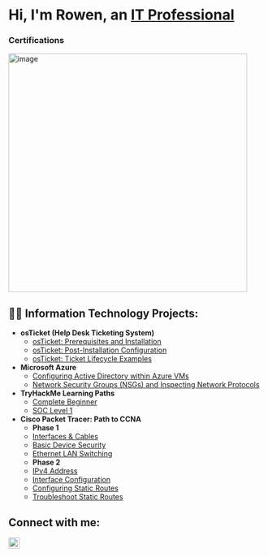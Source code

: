 <h1>Hi, I'm Rowen, an <a href="https://linkedin.com/in/rowen-robinson-ii-931b56254">IT Professional</a></h1>
<h3>Certifications</h3>
<p>
<img width="470" alt="image" src="https://github.com/user-attachments/assets/da510f66-7f64-4824-863e-e2a59cbb4363"> 
</p>

<h2>👨‍💻 Information Technology Projects:</h2>

- <b>osTicket (Help Desk Ticketing System)</b>
  - [osTicket: Prerequisites and Installation](https://github.com/Rowen-Robinson-II/osticket-prereqs)
  - [osTicket: Post-Installation Configuration](https://github.com/Rowen-Robinson-II/coming-soon)
  - [osTicket: Ticket Lifecycle Examples](https://github.com/Rowen-Robinson-II/coming-soon)
- <b>Microsoft Azure</b>
  - [Configuring Active Directory within Azure VMs](https://github.com/Rowen-Robinson-II/configure-ad)
  - [Network Security Groups (NSGs) and Inspecting Network Protocols](https://github.com/Rowen-Robinson-II/azure-network-protocols)
- <b>TryHackMe Learning Paths</b>
  - [Complete Beginner](https://github.com/Rowen-Robinson-II/thm-beginner)
  - [SOC Level 1](https://github.com/Rowen-Robinson-II/thm-soc-1)
- <b>Cisco Packet Tracer: Path to CCNA</b>
  - <b/>Phase 1</b>
  - [Interfaces & Cables](https://github.com/Rowen-Robinson-II/connecting-cables)
  - [Basic Device Security](https://github.com/Rowen-Robinson-II/coming-soon)
  - [Ethernet LAN Switching](https://github.com/Rowen-Robinson-II/coming-soon)
  - <b/>Phase 2</b>
  - [IPv4 Address](https://github.com/Rowen-Robinson-II/coming-soon)
  - [Interface Configuration](https://github.com/Rowen-Robinson-II/coming-soon)
  - [Configuring Static Routes](https://github.com/Rowen-Robinson-II/coming-soon)
  - [Troubleshoot Static Routes](https://github.com/Rowen-Robinson-II/coming-soon)
 

  
<h2>Connect with me:</h2>

[<img align="left" alt="Josh | LinkedIn" width="22px" src="https://cdn.jsdelivr.net/npm/simple-icons@v3/icons/linkedin.svg" />][linkedin]



[linkedin]: https://linkedin.com/in/rowen-robinson-ii-931b56254
